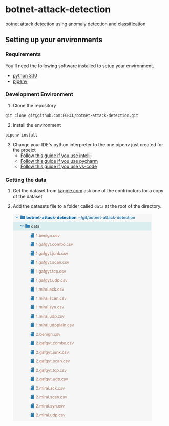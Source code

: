 # botnet-attack-detection
botnet attack detection using anomaly detection and classification

## Setting up your environments

### Requirements
You'll need the following software installed to setup your environment.
- [python 3.10](https://www.python.org/)
- [pipenv](https://pipenv.pypa.io/en/latest/)

### Development Environment
1. Clone the repository
```shell
git clone git@github.com:FGRCL/botnet-attack-detection.git
```
2. install the environment
```shell
pipenv install
```
3. Change your IDE's python interpreter to the one pipenv just created for the proejct
    - [Follow this guide if you use intellij](https://www.jetbrains.com/help/idea/pipenv.html)
    - [Follow this guide if you use pycharm](https://www.jetbrains.com/help/pycharm/pipenv.html)
    - [Follow this guide if you use vs-code](https://code.visualstudio.com/docs/python/environments#_work-with-python-interpreters)

### Getting the data

1. Get the dataset from [kaggle.com](https://www.kaggle.com/datasets/mkashifn/nbaiot-dataset) ask one of the contributors for a copy of the dataset
2. Add the datasets file to a folder called `data` at the root of the directory.

   ![img.png](img.png)